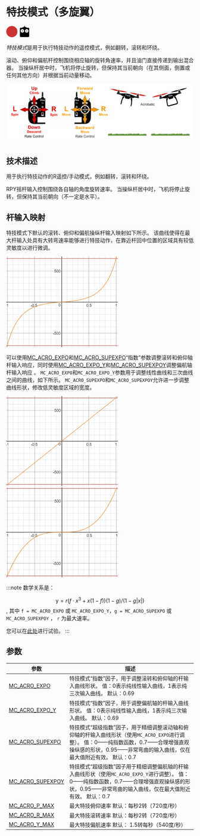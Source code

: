 # 特技模式（多旋翼）

[<img src="../../assets/site/difficulty_hard.png" title="飞行难度：困难" width="30px" />](../getting_started/flight_modes.md#key_difficulty)&nbsp;[<img src="../../assets/site/remote_control.svg" title="需要手动/遥控器控制" width="30px" />](../getting_started/flight_modes.md#key_manual)&nbsp;

*特技模式*是用于执行特技动作的遥控模式，例如翻转，滚转和环绕。

滚动、俯仰和偏航杆控制围绕相应轴的旋转角速率，并且油门直接传递到输出混合器。 当操纵杆居中时，飞机将停止旋转，但保持其当前朝向（在其侧面，倒置或任何其他方向）并根据当前动量移动。

![手动特技飞行](../../assets/flight_modes/manual_acrobatic_MC.png)

<!-- image above incorrect: https://github.com/PX4/px4_user_guide/issues/182 -->

## 技术描述

用于执行特技动作的R遥控/手动模式，例如翻转，滚转和环绕。

RPY摇杆输入控制围绕各自轴的角度旋转速率。 当操纵杆居中时，飞机将停止旋转，但保持其当前朝向（不一定是水平）。

## 杆输入映射

特技模式下默认的滚转、俯仰和偏航操纵杆输入映射如下所示。 该曲线使得在最大杆输入处具有大转弯速率能够进行特技动作，在靠近杆回中位置的区域具有较低灵敏度以进行微调。

![特技模式 - 默认输入曲线](../../assets/flight_modes/acro_mc_input_curve_expo_superexpo_default.png)

可以使用[MC_ACRO_EXPO](#MC_ACRO_EXPO)和[MC_ACRO_SUPEXPO](#MC_ACRO_SUPEXPO)“指数”参数调整滚转和俯仰轴杆输入响应，同时使用[MC_ACRO_EXPO_Y](#MC_ACRO_EXPO_Y)和[MC_ACRO_SUPEXPOY](#MC_ACRO_SUPEXPOY)调整偏航轴杆输入响应 。 ` MC_ACRO_EXPO `和` MC_ACRO_EXPO_Y `参数用于调整线性曲线和三次曲线之间的曲线，如下所示。 `MC_ACRO_SUPEXPO`和`MC_ACRO_SUPEXPOY`允许进一步调整曲线形状，修改低灵敏度区域的宽度。

![特技模式 - 指数- 纯线性输入曲线](../../assets/flight_modes/acro_mc_input_curve_expo_linear.png) ![特技模式 - 指数- 纯三次输入曲线](../../assets/flight_modes/acro_mc_input_curve_expo_cubic.png)

:::note
数学关系是：

$$\mathrm{y} = r(f\cdot x^3 + x(1-f)) (1-g)/(1-g|x|)$$, 其中 `f = MC_ACRO_EXPO` 或 `MC_ACRO_EXPO_Y`，`g = MC_ACRO_SUPEXPO` 或 `MC_ACRO_SUPEXPOY` ， `r` 为最大速率。

您可以在[此处](https://www.desmos.com/calculator/yty5kgurmc)进行试验。
:::

## 参数

| 参数                                                                                                        | 描述                                                                                                                       |
| --------------------------------------------------------------------------------------------------------- | ------------------------------------------------------------------------------------------------------------------------ |
| <span id="MC_ACRO_EXPO"></span>[MC_ACRO_EXPO](../advanced_config/parameter_reference.md#MC_ACRO_EXPO)         | 特技模式“指数”因子，用于调整滚转和俯仰轴的杆输入曲线形状。 值：0表示纯线性输入曲线，1表示纯三次输入曲线。 默认：0.69                                                          |
| <span id="MC_ACRO_EXPO_Y"></span>[MC_ACRO_EXPO_Y](../advanced_config/parameter_reference.md#MC_ACRO_EXPO_Y)     | 特技模式“指数”因子，用于调整偏航轴的杆输入曲线形状。 值：0表示纯线性输入曲线，1表示纯三次输入曲线。 默认：0.69                                                             |
| <span id="MC_ACRO_SUPEXPO"></span>[MC_ACRO_SUPEXPO](../advanced_config/parameter_reference.md#MC_ACRO_SUPEXPO)   | 特技模式“超级指数”因子，用于精细调整滚动轴和俯仰轴的杆输入曲线形状（使用`MC_ACRO_EXPO`进行调整）。 值：0——纯指数函数，0.7——合理增强直观操纵感的形状，0.95——非常弯曲的输入曲线，仅在最大值附近有效。 默认：0.7 |
| <span id="MC_ACRO_SUPEXPOY"></span>[MC_ACRO_SUPEXPOY](../advanced_config/parameter_reference.md#MC_ACRO_SUPEXPOY) | 特技模式“超级指数”因子用于精细调整偏航轴的杆输入曲线形状（使用`MC_ACRO_EXPO_Y`进行调整）。 值：0——纯指数函数，0.7——合理增强直观操纵感的形状，0.95——非常弯曲的输入曲线，仅在最大值附近有效。 默认：0.7    |
| <span id="MC_ACRO_P_MAX"></span>[MC_ACRO_P_MAX](../advanced_config/parameter_reference.md#MC_ACRO_P_MAX)       | 最大特技俯仰速率 默认：每秒2转（720度/秒）                                                                                                 |
| <span id="MC_ACRO_R_MAX"></span>[MC_ACRO_R_MAX](../advanced_config/parameter_reference.md#MC_ACRO_R_MAX)       | 最大特技滚转速率 默认：每秒2转（720度/秒）                                                                                                 |
| <span id="MC_ACRO_Y_MAX"></span>[MC_ACRO_Y_MAX](../advanced_config/parameter_reference.md#MC_ACRO_Y_MAX)       | 最大特技偏航速率 默认： 1.5转每秒（540度/秒）                                                                                              |